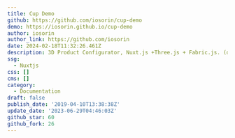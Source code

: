 ```yaml
---
title: Cup Demo
github: https://github.com/iosorin/cup-demo
demo: https://iosorin.github.io/cup-demo
author: iosorin
author_link: https://github.com/iosorin
date: 2024-02-18T11:32:26.461Z
description: 3D Product Configurator, Nuxt.js +Three.js + Fabric.js. (demo)
ssg:
  - Nuxtjs
css: []
cms: []
category:
  - Documentation
draft: false
publish_date: '2019-04-10T13:38:38Z'
update_date: '2023-06-29T04:46:03Z'
github_star: 60
github_fork: 26
---
```

